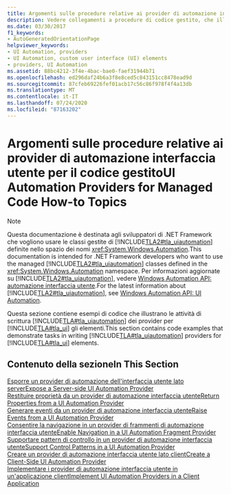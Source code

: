 ```yaml
---
title: Argomenti sulle procedure relative ai provider di automazione interfaccia utente per il codice gestito
description: Vedere collegamenti a procedure di codice gestito, che illustrano le attività di scrittura di provider di automazione interfaccia utente Microsoft per gli elementi dell'interfaccia utente.
ms.date: 03/30/2017
f1_keywords:
- AutoGeneratedOrientationPage
helpviewer_keywords:
- UI Automation, providers
- UI Automation, custom user interface (UI) elements
- providers, UI Automation
ms.assetid: 88bc4212-3f4e-4bac-bae0-faef31944b71
ms.openlocfilehash: ed296daf24b6a3f8e8ced5c843151cc8478ead9d
ms.sourcegitcommit: 87cfeb69226fef01acb17c56c86f978f4f4a13db
ms.translationtype: MT
ms.contentlocale: it-IT
ms.lasthandoff: 07/24/2020
ms.locfileid: "87163202"
---
```

# <a name="ui-automation-providers-for-managed-code-how-to-topics"></a><span data-ttu-id="d72e4-103">Argomenti sulle procedure relative ai provider di automazione interfaccia utente per il codice gestito</span><span class="sxs-lookup"><span data-stu-id="d72e4-103">UI Automation Providers for Managed Code How-to Topics</span></span>
> [!NOTE]
> <span data-ttu-id="d72e4-104">Questa documentazione è destinata agli sviluppatori di .NET Framework che vogliono usare le classi gestite di [!INCLUDE[TLA2#tla_uiautomation](../../../includes/tla2sharptla-uiautomation-md.md)] definite nello spazio dei nomi <xref:System.Windows.Automation>.</span><span class="sxs-lookup"><span data-stu-id="d72e4-104">This documentation is intended for .NET Framework developers who want to use the managed [!INCLUDE[TLA2#tla_uiautomation](../../../includes/tla2sharptla-uiautomation-md.md)] classes defined in the <xref:System.Windows.Automation> namespace.</span></span> <span data-ttu-id="d72e4-105">Per informazioni aggiornate su [!INCLUDE[TLA2#tla_uiautomation](../../../includes/tla2sharptla-uiautomation-md.md)], vedere [Windows Automation API: automazione interfaccia utente](/windows/win32/winauto/entry-uiauto-win32).</span><span class="sxs-lookup"><span data-stu-id="d72e4-105">For the latest information about [!INCLUDE[TLA2#tla_uiautomation](../../../includes/tla2sharptla-uiautomation-md.md)], see [Windows Automation API: UI Automation](/windows/win32/winauto/entry-uiauto-win32).</span></span>  
  
 <span data-ttu-id="d72e4-106">Questa sezione contiene esempi di codice che illustrano le attività di scrittura [!INCLUDE[TLA#tla_uiautomation](../../../includes/tlasharptla-uiautomation-md.md)] dei provider per [!INCLUDE[TLA#tla_ui](../../../includes/tlasharptla-ui-md.md)] gli elementi.</span><span class="sxs-lookup"><span data-stu-id="d72e4-106">This section contains code examples that demonstrate tasks in writing [!INCLUDE[TLA#tla_uiautomation](../../../includes/tlasharptla-uiautomation-md.md)] providers for [!INCLUDE[TLA#tla_ui](../../../includes/tlasharptla-ui-md.md)] elements.</span></span>  
  
## <a name="in-this-section"></a><span data-ttu-id="d72e4-107">Contenuto della sezione</span><span class="sxs-lookup"><span data-stu-id="d72e4-107">In This Section</span></span>  
 [<span data-ttu-id="d72e4-108">Esporre un provider di automazione dell'interfaccia utente lato server</span><span class="sxs-lookup"><span data-stu-id="d72e4-108">Expose a Server-side UI Automation Provider</span></span>](expose-a-server-side-ui-automation-provider.md)  
 [<span data-ttu-id="d72e4-109">Restituire proprietà da un provider di automazione interfaccia utente</span><span class="sxs-lookup"><span data-stu-id="d72e4-109">Return Properties from a UI Automation Provider</span></span>](return-properties-from-a-ui-automation-provider.md)  
 [<span data-ttu-id="d72e4-110">Generare eventi da un provider di automazione interfaccia utente</span><span class="sxs-lookup"><span data-stu-id="d72e4-110">Raise Events from a UI Automation Provider</span></span>](raise-events-from-a-ui-automation-provider.md)  
 [<span data-ttu-id="d72e4-111">Consentire la navigazione in un provider di frammenti di automazione interfaccia utente</span><span class="sxs-lookup"><span data-stu-id="d72e4-111">Enable Navigation in a UI Automation Fragment Provider</span></span>](enable-navigation-in-a-ui-automation-fragment-provider.md)  
 [<span data-ttu-id="d72e4-112">Supportare pattern di controllo in un provider di automazione interfaccia utente</span><span class="sxs-lookup"><span data-stu-id="d72e4-112">Support Control Patterns in a UI Automation Provider</span></span>](support-control-patterns-in-a-ui-automation-provider.md)  
 [<span data-ttu-id="d72e4-113">Creare un provider di automazione interfaccia utente lato client</span><span class="sxs-lookup"><span data-stu-id="d72e4-113">Create a Client-Side UI Automation Provider</span></span>](create-a-client-side-ui-automation-provider.md)  
 [<span data-ttu-id="d72e4-114">Implementare i provider di automazione interfaccia utente in un'applicazione client</span><span class="sxs-lookup"><span data-stu-id="d72e4-114">Implement UI Automation Providers in a Client Application</span></span>](implement-ui-automation-providers-in-a-client-application.md)
